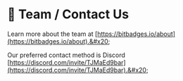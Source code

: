 # 🙂 Team / Contact Us

Learn more about the team at [https://bitbadges.io/about](https://bitbadges.io/about).&#x20;

Our preferred contact method is Discord [https://discord.com/invite/TJMaEd9bar](https://discord.com/invite/TJMaEd9bar).&#x20;
